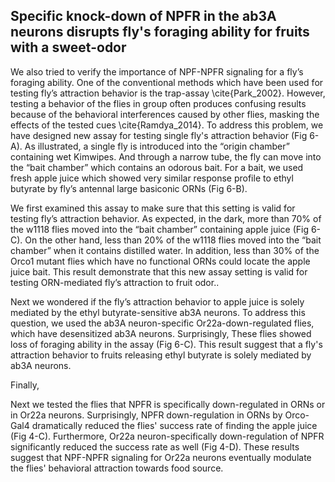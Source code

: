 ## Specific knock-down of NPFR in the ab3A neurons disrupts fly's foraging ability for fruits with a sweet-odor

We also tried to verify the importance of NPF-NPFR signaling for a fly’s foraging ability. One of the conventional methods which have been used for testing fly’s attraction behavior is the trap-assay \cite{Park_2002}. However, testing a behavior of the flies in group often produces confusing results because of the behavioral interferences caused by other flies, masking the effects of the tested cues \cite{Ramdya_2014}. To address this problem, we have designed new assay for testing single fly's attraction behavior (Fig 6-A). As illustrated, a single fly is introduced into the “origin chamber” containing wet Kimwipes. And through a narrow tube, the fly can move into the “bait chamber” which contains an odorous bait. For a bait, we used fresh apple juice which showed very similar response profile to ethyl butyrate by fly’s antennal large basiconic ORNs (Fig 6-B). 

We first examined this assay to make sure that this setting is valid for testing fly’s attraction behavior. As expected, in the dark, more than 70% of the w1118 flies moved into the “bait chamber” containing apple juice (Fig 6-C). On the other hand, less than 20% of the w1118 flies moved into the “bait chamber” when it contains distilled water. In addition, less than 30% of the Orco1 mutant flies which have no functional ORNs could locate the apple juice bait. This result demonstrate that this new assay setting is valid for testing ORN-mediated fly’s attraction to fruit odor..

Next we wondered if the fly’s attraction behavior to apple juice is solely mediated by the ethyl butyrate-sensitive ab3A neurons. To address this question, we used the ab3A neuron-specific Or22a-down-regulated flies, which have desensitized ab3A neurons. Surprisingly, These flies showed loss of foraging ability in the assay (Fig 6-C). This result suggest that a fly's attraction behavior to fruits releasing ethyl butyrate is solely mediated by ab3A neurons.

Finally, 

Next we tested the flies that NPFR is specifically down-regulated in ORNs or in Or22a neurons.
Surprisingly, NPFR down-regulation in ORNs by Orco-Gal4 dramatically reduced the flies' success rate of finding the apple juice (Fig 4-C).
Furthermore, Or22a neuron-specifically down-regulation of NPFR significantly reduced the success rate as well (Fig 4-D).
These results suggest that NPF-NPFR signaling for Or22a neurons eventually modulate the flies' behavioral attraction towards food source.

